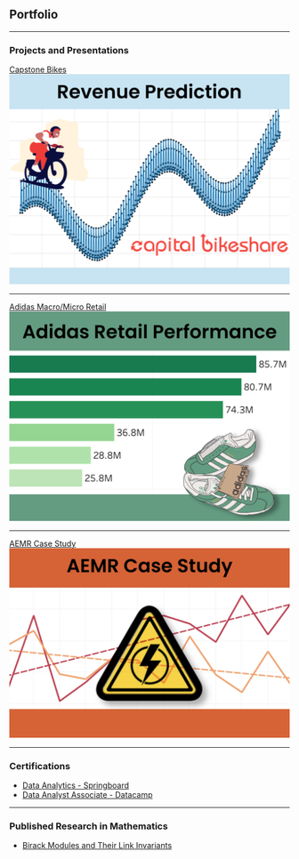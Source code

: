 ## Portfolio

---

### Projects and Presentations

[Capstone Bikes](https://colab.research.google.com/drive/1p6aGtOkNsKqmbNHmgJnNV80ZVVy2wNkJ)
<img src="images/cbrp.jpg?raw=true"/>

---
[Adidas Macro/Micro Retail](/pdf/sample_presentation.pdf)
<img src="images/arp.jpg?raw=true"/>

---
[AEMR Case Study](https://public.tableau.com/app/profile/regina.bauernschmidt/viz/AEMR_16814438763720/AEMRPresentation?publish=yes)
<img src="images/aemrcs.jpg?raw=true"/>

---

### Certifications
- [Data Analytics - Springboard](https://www.credential.net/bdb12c89-8c15-4917-a8b5-f0b95e1aaf5f)
- [Data Analyst Associate - Datacamp](https://www.datacamp.com/certificate/DAA0014467957833)

---

### Published Research in Mathematics
- [Birack Modules and Their Link Invariants](https://www.worldscientific.com/doi/abs/10.1142/S0219199713500065)
